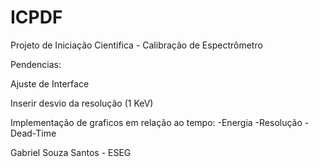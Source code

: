 # ICPDF

Projeto de Iniciação Cientifica - Calibração de Espectrômetro

Pendencias:

Ajuste de Interface

Inserir desvio da resolução (1 KeV)

Implementação de graficos em relação ao tempo:
-Energia
-Resolução
-Dead-Time

Gabriel Souza Santos - ESEG
